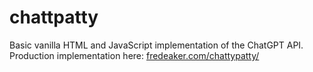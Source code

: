 # chattpatty
Basic vanilla HTML and JavaScript implementation of the ChatGPT API.
Production implementation here: [fredeaker.com/chattypatty/](https://fredeaker.com/chattypatty/)
